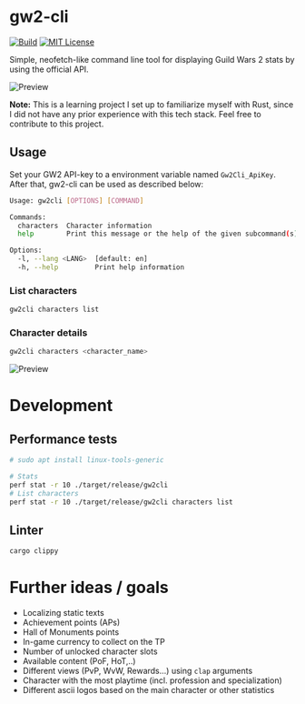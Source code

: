 # gw2-cli
[![Build](https://github.com/philipp-meier/gw2-cli/actions/workflows/rust.yml/badge.svg?branch=main)](https://github.com/philipp-meier/gw2-cli/actions/workflows/rust.yml)
[![MIT License](https://img.shields.io/badge/license-MIT-green.svg)](https://github.com/philipp-meier/gw2-cli/blob/main/LICENSE)
  
Simple, neofetch-like command line tool for displaying Guild Wars 2 stats by using the official API.

![Preview](https://static.p-meier.dev/gw2cli_account.png)

**Note:** This is a learning project I set up to familiarize myself with Rust, since I did not have any prior experience with this tech stack. Feel free to contribute to this project.

## Usage
Set your GW2 API-key to a environment variable named `Gw2Cli_ApiKey`. After that, gw2-cli can be used as described below:  
```bash
Usage: gw2cli [OPTIONS] [COMMAND]

Commands:
  characters  Character information
  help        Print this message or the help of the given subcommand(s)

Options:
  -l, --lang <LANG>  [default: en]
  -h, --help         Print help information
```

### List characters
```bash
gw2cli characters list
```

### Character details
```bash
gw2cli characters <character_name> 
```
![Preview](https://static.p-meier.dev/gw2cli_characters.png)

# Development
## Performance tests

```bash
# sudo apt install linux-tools-generic

# Stats
perf stat -r 10 ./target/release/gw2cli
# List characters
perf stat -r 10 ./target/release/gw2cli characters list
```

## Linter
```bash
cargo clippy
```

# Further ideas / goals
- Localizing static texts
- Achievement points (APs)
- Hall of Monuments points
- In-game currency to collect on the TP
- Number of unlocked character slots
- Available content (PoF, HoT,..)
- Different views (PvP, WvW, Rewards...) using `clap` arguments
- Character with the most playtime (incl. profession and specialization)
- Different ascii logos based on the main character or other statistics
